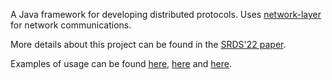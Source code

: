 A Java framework for developing distributed protocols. Uses [network-layer](https://github.com/pfouto/network-layer) for network communications.

More details about this project can be found in the [SRDS'22 paper](https://ieeexplore.ieee.org/abstract/document/9996836).

Examples of usage can be found [here](https://github.com/pedroAkos/EdgeOverlayNetworks), [here](https://github.com/pfouto/chain) and [here](https://github.com/pedroAkos/babel-case-studies).
